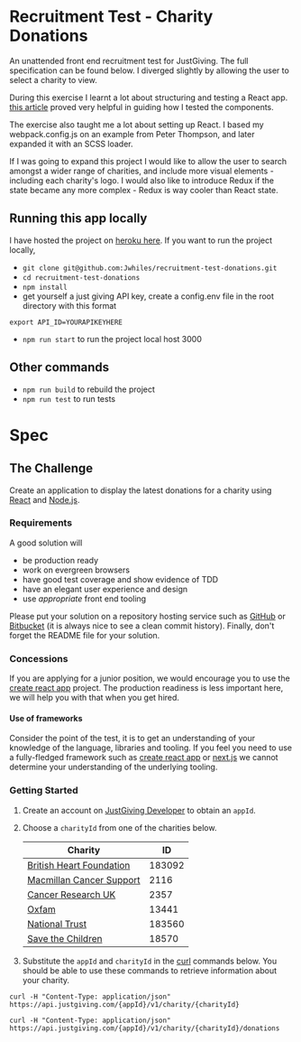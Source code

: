 # Recruitment Test - Charity Donations
An unattended front end recruitment test for JustGiving. The full specification can be found below. I diverged slightly by allowing the user to select a charity to view.

During this exercise I learnt a lot about structuring and testing a React app. [this article](https://medium.freecodecamp.com/the-right-way-to-test-react-components-548a4736ab22#.qtzc4tnti) proved very helpful in guiding how I tested the components. 

The exercise also taught me a lot about setting up React. I based my webpack.config.js on an example from Peter Thompson, and later expanded it with an SCSS loader. 

If I was going to expand this project I would like to allow the user to search amongst a wider range of charities, and include more visual elements - including each charity's logo. I would also like to introduce Redux if the state became any more complex - Redux is way cooler than React state. 

## Running this app locally
I have hosted the project on [heroku here](https://just-giving-challenge.herokuapp.com/). If you want to run the project locally,
* `git clone git@github.com:Jwhiles/recruitment-test-donations.git`
* `cd recruitment-test-donations`
* `npm install`
* get yourself a just giving API key, create a config.env file in the root directory with this format 
```
export API_ID=YOURAPIKEYHERE
```
* `npm run start` to run the project local host 3000


## Other commands
* `npm run build` to rebuild the project
* `npm run test` to run tests


# Spec
## The Challenge
Create an application to display the latest donations for a charity using [React](https://facebook.github.io/react) and [Node.js](https://nodejs.org).

### Requirements
A good solution will
* be production ready
* work on evergreen browsers
* have good test coverage and show evidence of TDD
* have an elegant user experience and design
* use _appropriate_ front end tooling

Please put your solution on a repository hosting service such as [GitHub](https://github.com) or [Bitbucket](https://bitbucket.org) (it is always nice to see a clean commit history). Finally, don't forget the README file for your solution.

### Concessions
If you are applying for a junior position, we would encourage you to use the [create react app](https://github.com/facebookincubator/create-react-app) project. The production readiness is less important here, we will help you with that when you get hired.

#### Use of frameworks

Consider the point of the test, it is to get an understanding of your knowledge of the language, libraries and tooling. If you feel you need to use a fully-fledged framework such as [create react app](https://github.com/facebookincubator/create-react-app) or [next.js](https://github.com/zeit/next.js) we cannot determine your understanding of the underlying tooling.

### Getting Started
1. Create an account on [JustGiving Developer](https://developer.justgiving.com/) to obtain an `appId`.

2. Choose a `charityId` from one of the charities below.

	| Charity                                                                       | ID     |
	|-------------------------------------------------------------------------------|--------|
	| [British Heart Foundation](https://www.justgiving.com/britishheartfoundation) | 183092 |
	| [Macmillan Cancer Support](https://www.justgiving.com/macmillan)              | 2116   |
	| [Cancer Research UK](https://www.justgiving.com/cancerresearchuk)             | 2357   |
	| [Oxfam](https://www.justgiving.com/oxfam)                                     | 13441  |
	| [National Trust](https://www.justgiving.com/nationaltrust)                    | 183560 |
	| [Save the Children](https://www.justgiving.com/savethechildren)               | 18570  |

3. Substitute the `appId` and `charityId` in the [curl](https://curl.haxx.se/docs/manual.html) commands below. You should be able to use these commands to retrieve information about your charity.
```
curl -H "Content-Type: application/json" https://api.justgiving.com/{appId}/v1/charity/{charityId}
```
```
curl -H "Content-Type: application/json" https://api.justgiving.com/{appId}/v1/charity/{charityId}/donations
```
